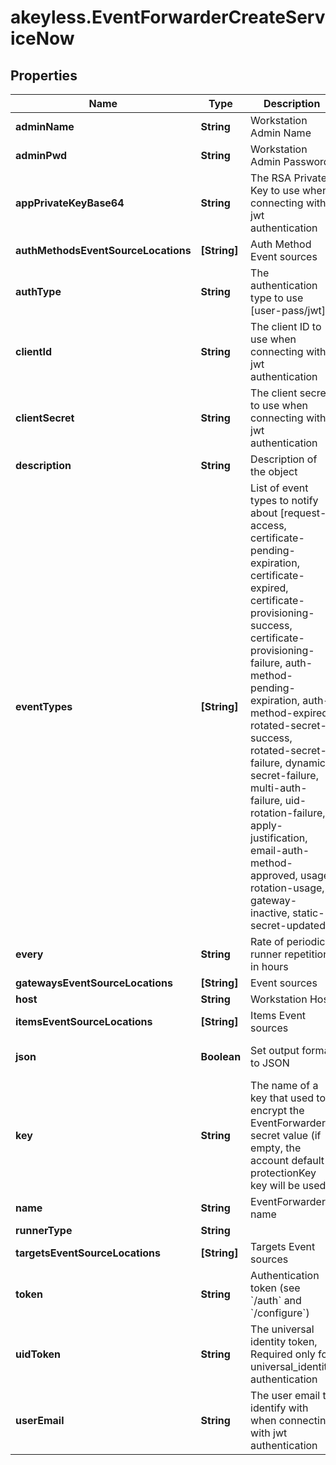 # akeyless.EventForwarderCreateServiceNow

## Properties

Name | Type | Description | Notes
------------ | ------------- | ------------- | -------------
**adminName** | **String** | Workstation Admin Name | [optional] 
**adminPwd** | **String** | Workstation Admin Password | [optional] 
**appPrivateKeyBase64** | **String** | The RSA Private Key to use when connecting with jwt authentication | [optional] 
**authMethodsEventSourceLocations** | **[String]** | Auth Method Event sources | [optional] 
**authType** | **String** | The authentication type to use [user-pass/jwt] | [optional] [default to &#39;user-pass&#39;]
**clientId** | **String** | The client ID to use when connecting with jwt authentication | [optional] 
**clientSecret** | **String** | The client secret to use when connecting with jwt authentication | [optional] 
**description** | **String** | Description of the object | [optional] 
**eventTypes** | **[String]** | List of event types to notify about [request-access, certificate-pending-expiration, certificate-expired, certificate-provisioning-success, certificate-provisioning-failure, auth-method-pending-expiration, auth-method-expired, rotated-secret-success, rotated-secret-failure, dynamic-secret-failure, multi-auth-failure, uid-rotation-failure, apply-justification, email-auth-method-approved, usage, rotation-usage, gateway-inactive, static-secret-updated] | [optional] 
**every** | **String** | Rate of periodic runner repetition in hours | [optional] 
**gatewaysEventSourceLocations** | **[String]** | Event sources | 
**host** | **String** | Workstation Host | [optional] 
**itemsEventSourceLocations** | **[String]** | Items Event sources | [optional] 
**json** | **Boolean** | Set output format to JSON | [optional] [default to false]
**key** | **String** | The name of a key that used to encrypt the EventForwarder secret value (if empty, the account default protectionKey key will be used) | [optional] 
**name** | **String** | EventForwarder name | 
**runnerType** | **String** |  | 
**targetsEventSourceLocations** | **[String]** | Targets Event sources | [optional] 
**token** | **String** | Authentication token (see &#x60;/auth&#x60; and &#x60;/configure&#x60;) | [optional] 
**uidToken** | **String** | The universal identity token, Required only for universal_identity authentication | [optional] 
**userEmail** | **String** | The user email to identify with when connecting with jwt authentication | [optional] 


